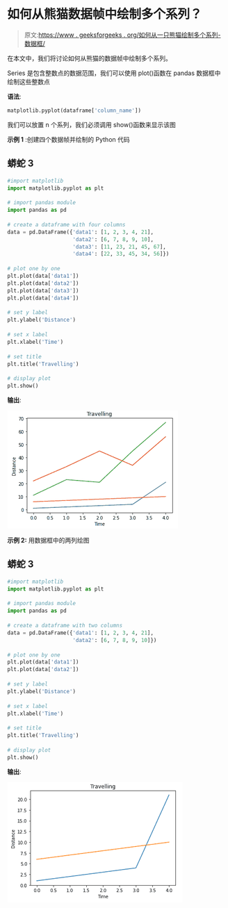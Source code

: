 # 如何从熊猫数据帧中绘制多个系列？

> 原文:[https://www . geeksforgeeks . org/如何从一只熊猫绘制多个系列-数据框/](https://www.geeksforgeeks.org/how-to-plot-multiple-series-from-a-pandas-dataframe/)

在本文中，我们将讨论如何从熊猫的数据帧中绘制多个系列。

Series 是包含整数点的数据范围，我们可以使用 plot()函数在 pandas 数据框中绘制这些整数点

**语法**:

```py
matplotlib.pyplot(dataframe['column_name'])
```

我们可以放置 n 个系列，我们必须调用 show()函数来显示该图

**示例 1** :创建四个数据帧并绘制的 Python 代码

## 蟒蛇 3

```py
#import matplotlib
import matplotlib.pyplot as plt

# import pandas module
import pandas as pd

# create a dataframe with four columns
data = pd.DataFrame({'data1': [1, 2, 3, 4, 21], 
                     'data2': [6, 7, 8, 9, 10], 
                     'data3': [11, 23, 21, 45, 67],
                     'data4': [22, 33, 45, 34, 56]})

# plot one by one
plt.plot(data['data1'])
plt.plot(data['data2'])
plt.plot(data['data3'])
plt.plot(data['data4'])

# set y label
plt.ylabel('Distance')

# set x label
plt.xlabel('Time')

# set title
plt.title('Travelling')

# display plot
plt.show()
```

**输出**:

![](img/455943a9c6c70e8e1ad9df37479a59cb.png)

**示例 2:** 用数据框中的两列绘图

## 蟒蛇 3

```py
#import matplotlib
import matplotlib.pyplot as plt

# import pandas module
import pandas as pd

# create a dataframe with two columns
data = pd.DataFrame({'data1': [1, 2, 3, 4, 21],
                     'data2': [6, 7, 8, 9, 10]})

# plot one by one
plt.plot(data['data1'])
plt.plot(data['data2'])

# set y label
plt.ylabel('Distance')

# set x label
plt.xlabel('Time')

# set title
plt.title('Travelling')

# display plot
plt.show()
```

**输出**:

![](img/043fb344bf4f65b8b910fec2b62424aa.png)